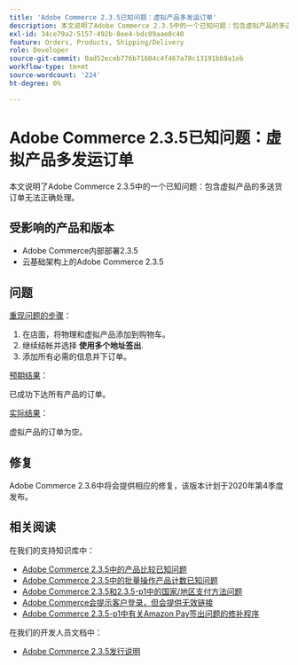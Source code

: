 ```yaml
---
title: 'Adobe Commerce 2.3.5已知问题：虚拟产品多发运订单'
description: 本文说明了Adobe Commerce 2.3.5中的一个已知问题：包含虚拟产品的多送货订单无法正确处理。
exl-id: 34ce79a2-5157-492b-8ee4-bdc09aae0c40
feature: Orders, Products, Shipping/Delivery
role: Developer
source-git-commit: 0ad52eceb776b71604c4f467a70c13191bb9a1eb
workflow-type: tm+mt
source-wordcount: '224'
ht-degree: 0%

---
```


# Adobe Commerce 2.3.5已知问题：虚拟产品多发运订单

本文说明了Adobe Commerce 2.3.5中的一个已知问题：包含虚拟产品的多送货订单无法正确处理。

## 受影响的产品和版本

* Adobe Commerce内部部署2.3.5
* 云基础架构上的Adobe Commerce 2.3.5

## 问题

<u>重现问题的步骤</u>：

1. 在店面，将物理和虚拟产品添加到购物车。
1. 继续结帐并选择 **使用多个地址签出**.
1. 添加所有必需的信息并下订单。

<u>预期结果</u>：

已成功下达所有产品的订单。

<u>实际结果</u>：

虚拟产品的订单为空。

## 修复

Adobe Commerce 2.3.6中将会提供相应的修复，该版本计划于2020年第4季度发布。

## 相关阅读

在我们的支持知识库中：

* [Adobe Commerce 2.3.5中的产品比较已知问题](/help/troubleshooting/storefront/product-comparison-known-issue-in-magento-2-3-5.md)
* [Adobe Commerce 2.3.5中的批量操作产品计数已知问题](/help/troubleshooting/miscellaneous/bulk-action-product-count-known-issue-in-magento-2-3-5.md)
* [Adobe Commerce 2.3.5和2.3.5-p1中的国家/地区支付方法问题](/help/troubleshooting/known-issues-patches-attached/magento-2-3-5-2-3-5-p1-patch-country-payment-issue.md)
* [Adobe Commerce会提示客户登录，但会提供无效链接](/help/troubleshooting/known-issues-patches-attached/magento-prompts-customers-log-in-invalid-link.md)
* [Adobe Commerce 2.3.5-p1中有关Amazon Pay签出问题的修补程序](/help/troubleshooting/payments/patch-for-amazon-pay-checkout-issue-in-magento-2-3-5-p1.md)

在我们的开发人员文档中：

* [Adobe Commerce 2.3.5发行说明](https://devdocs.magento.com/guides/v2.3/release-notes/release-notes-2-3-5-commerce.html#known-issues)

